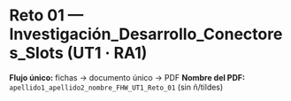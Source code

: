 # Reto 01 — Investigación_Desarrollo_Conectores_Slots (UT1 · RA1)

**Flujo único:** fichas → documento único → PDF
**Nombre del PDF:** `apellido1_apellido2_nombre_FHW_UT1_Reto_01` (sin ñ/tildes)
